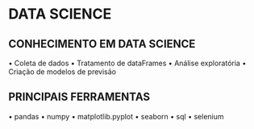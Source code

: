# DATA SCIENCE

## CONHECIMENTO EM DATA SCIENCE
•	Coleta de dados
•	Tratamento de dataFrames
•	Análise exploratória
•	Criação de modelos de previsão
## PRINCIPAIS FERRAMENTAS 
•	pandas
•	numpy
•	matplotlib.pyplot
•	seaborn
•	sql
•	selenium

